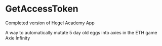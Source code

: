 # GetAccessToken
Completed version of Hegel Academy App

A way to automatically mutate 5 day old eggs into axies in the ETH game Axie Infinity
